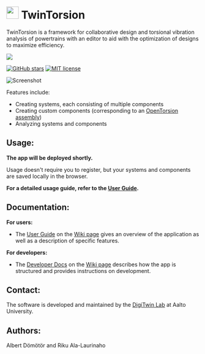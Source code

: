 # <img src="https://github.com/AaltoIIC/TwinTorsion/blob/main/docs/images/logo.svg?raw=true" height="32px" /> TwinTorsion
TwinTorsion is a framework for collaborative design and torsional vibration analysis of powertrains with an editor to aid with the optimization of designs to maximize efficiency.

[![](https://raw.githubusercontent.com/AaltoIIC/OpenTorsion-Interface/59c0834bb506e4073082b3b6eba06e7383764853/docs/images/readme-button.svg)](https://twintorsion.aalto.fi)

[![GitHub stars](https://img.shields.io/github/stars/AaltoIIC/TwinTorsion.svg)](https://github.com/AaltoIIC/OpenTorsion-Interface) [![MIT license](https://img.shields.io/badge/License-MIT-blue.svg)](https://github.com/AaltoIIC/OpenTorsion-Interface/blob/main/LICENSE)

![Screenshot](https://github.com/AaltoIIC/TwinTorsion/blob/main/docs/images/screenshots.png?raw=true "Screenshot")

Features include:
- Creating systems, each consisting of multiple components
- Creating custom components (corresponding to an [OpenTorsion assembly](https://aalto-arotor.github.io/openTorsion/opentorsion.html#module-opentorsion.assembly "OpenTorsion assembly"))
- Analyzing systems and components

## Usage:
**The app will be deployed shortly.**

Usage doesn't require you to register, but your systems and components are saved locally in the browser.

**For a detailed usage guide, refer to the [User Guide](https://github.com/AaltoIIC/TwinTorsion/wiki/User-Guide "User Guide").**

## Documentation:
**For users:**
- The [User Guide](https://github.com/AaltoIIC/TwinTorsion/wiki/User-Guide "User Guide") on the [Wiki page](https://github.com/AaltoIIC/TwinTorsion/wiki "Wiki page") gives an overview of the application as well as a description of specific features.

**For developers:**
- The [Developer Docs](https://github.com/AaltoIIC/TwinTorsion/wiki/Developer-Docs "Developer Docs") on the [Wiki page](https://github.com/AaltoIIC/TwinTorsion/wiki "Wiki page") describes how the app is structured and provides instructions on development.

## Contact:
The software is developed and maintained by the [DigiTwin Lab](https://www.aalto.fi/en/aiic/digitwin "DigiTwin Lab") at Aalto University.

## Authors:
Albert Dömötör and Riku Ala-Laurinaho
